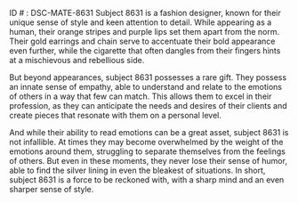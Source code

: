 ID # : DSC-MATE-8631
Subject 8631 is a fashion designer, known for their unique sense of style and keen attention to detail. While appearing as a human, their orange stripes and purple lips set them apart from the norm. Their gold earrings and chain serve to accentuate their bold appearance even further, while the cigarette that often dangles from their fingers hints at a mischievous and rebellious side. 

But beyond appearances, subject 8631 possesses a rare gift. They possess an innate sense of empathy, able to understand and relate to the emotions of others in a way that few can match. This allows them to excel in their profession, as they can anticipate the needs and desires of their clients and create pieces that resonate with them on a personal level. 

And while their ability to read emotions can be a great asset, subject 8631 is not infallible. At times they may become overwhelmed by the weight of the emotions around them, struggling to separate themselves from the feelings of others. But even in these moments, they never lose their sense of humor, able to find the silver lining in even the bleakest of situations. In short, subject 8631 is a force to be reckoned with, with a sharp mind and an even sharper sense of style.